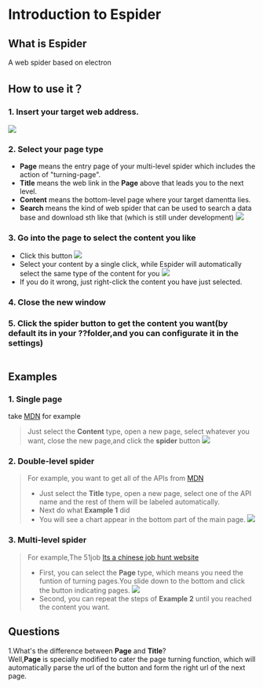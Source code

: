 # Introduction to Espider
## What is Espider
A web spider based on electron

## How to use it？
### 1. Insert your target web address.
![](https://user-images.githubusercontent.com/21007696/47963742-2152d800-e06b-11e8-9fbe-728e5bbfefbc.png)

### 2. Select your page type
* **Page** means the entry page of your multi-level spider which includes the action of "turning-page".
* **Title** means the web link in the **Page** above that leads you to the next level.
* **Content** means the bottom-level page where your target damentta lies.
* **Search** means the kind of web spider that can be used to search a data base and download sth like that
(which is still under development)
![](https://user-images.githubusercontent.com/21007696/47963767-6545dd00-e06b-11e8-9f06-1b33067da483.png)

### 3. Go into the page to select the content you like
* Click this button
![](https://user-images.githubusercontent.com/21007696/47964090-92948a00-e06f-11e8-952b-5b4ac460121b.png)
* Select your content by a single click, while Espider will automatically select the same type of the content for you
![](https://user-images.githubusercontent.com/21007696/47964116-e1daba80-e06f-11e8-9060-b19e006c64b0.png)
* If you do it wrong, just right-click the content you have just selected. 

### 4. Close the new window

### 5. Click the spider button to get the content you want(by default its in your ??folder,and you can configurate it in the settings)
![]()

## Examples
### 1. Single page      
take [MDN](https://developer.mozilla.org/en-US/docs/Web/API/Selection) for example      
>Just select the **Content** type, open a new page, select whatever you want, close the new page,and click the **spider** button
  ![](https://user-images.githubusercontent.com/21007696/47964299-b7d6c780-e072-11e8-909c-8a223a66fd5d.png)

### 2. Double-level spider
>For example, you want to get all of the APIs from [MDN](https://developer.mozilla.org/zh-CN/docs/Web/API)
>* Just select the **Title** type, open a new page, select one of the API name and the rest of them will be labeled automatically.
>* Next do what **Example 1** did
>* You will see a chart appear in the bottom part of the main page.
>![](https://user-images.githubusercontent.com/21007696/47966017-aac4d300-e088-11e8-8426-1f7a36fd805b.png)

### 3. Multi-level spider
>For example,The 51job
>[Its a chinese job hunt website](https://search.51job.com/list/180200,000000,0000,00,9,99,%25E8%258B%25B1%25E8%25AF%25AD%25E8%2580%2581%25E5%25B8%2588%2B%25E5%2588%259D%25E4%25B8%25AD,2,1.html?lang=c&stype=1&postchannel=0000&workyear=99&cotype=99&degreefrom=99&jobterm=99&companysize=99&lonlat=0%2C0&radius=-1&ord_field=0&confirmdate=9&fromType=1&dibiaoid=0&address=&line=&specialarea=00&from=&welfare=)
>* First, you can select the **Page** type, which means you need the funtion of turning pages.You slide down to the bottom and click the button indicating pages.
>![](https://user-images.githubusercontent.com/21007696/47966071-3cccdb80-e089-11e8-83bd-d4305660aebb.png)
>* Second, you can repeat the steps of **Example 2** until you reached the content you want.

## Questions   
   1.What's the difference between **Page** and **Title**?   
   Well,**Page** is specially modified to cater the page turning function, which will automatically parse the url of the button and form the right url of the next page.

